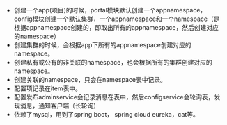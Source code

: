 * 创建一个app(项目)的时候，portal模块默认创建一个appnamespace，config模块创建一个默认集群，一个appnamespace和一个namespace（是根据appnamespace创建的，即取出所有的appnamespace，然后创建对应的namespace）
* 创建集群的时候，会根据app下所有的appnamespace创建对应的namespace。
* 创建私有或公有的非关联的namespace，也会根据所有的集群创建对应的namespace。
* 创建关联的namespace，只会在namespace表中记录。
* 配置项记录在item表中。
* 配置发布adminservice会记录消息在表中，然后configservice会轮询表，发现消息，通知客户端（长轮询）
* 依赖了mysql，用到了spring boot， spring cloud eureka，cat等。





